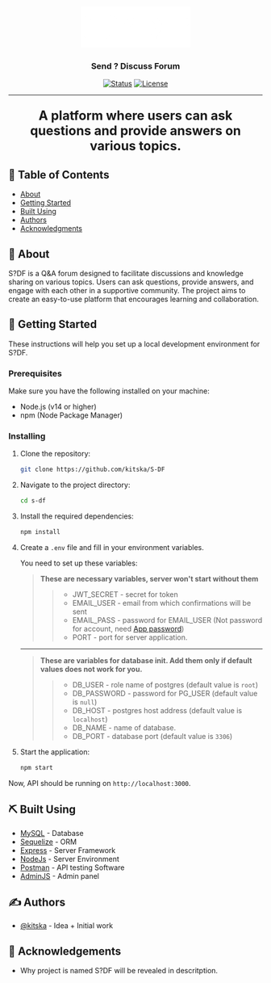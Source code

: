 <p align="center">
  <a href="" rel="noopener">
    <img src="assets/img/final.png" alt="Project logo"></a>
</p>

<div align="center">
<h3 align="center">Send ? Discuss Forum</h3>

[![Status](https://img.shields.io/badge/status-active-success.svg)]()
[![License](https://img.shields.io/badge/license-ISC-blue.svg)](/LICENSE)

</div>

---

<p align="center" style="font-size: 25px;">
    <b>A platform where users can ask questions and provide answers on various topics.</b>
    <br> 
</p>

## 📝 Table of Contents

-   [About](#about)
-   [Getting Started](#getting_started)
-   [Built Using](#built_using)
-   [Authors](#authors)
-   [Acknowledgments](#acknowledgement)

## 🧐 About <a name = "about"></a>

S?DF is a Q&A forum designed to facilitate discussions and knowledge sharing on various topics. Users can ask questions, provide answers, and engage with each other in a supportive community. The project aims to create an easy-to-use platform that encourages learning and collaboration.

## 🏁 Getting Started <a name = "getting_started"></a>

These instructions will help you set up a local development environment for S?DF.

### Prerequisites

Make sure you have the following installed on your machine:

-   Node.js (v14 or higher)
-   npm (Node Package Manager)

### Installing

1. Clone the repository:

    ```bash
    git clone https://github.com/kitska/S-DF
    ```

2. Navigate to the project directory:

    ```bash
    cd s-df
    ```

3. Install the required dependencies:

    ```bash
    npm install
    ```

4. Create a `.env` file and fill in your environment variables.

    You need to set up these variables:

    > **These are necessary variables, server won't start without them**
    >
    > > - JWT_SECRET - secret for token
    > > - EMAIL_USER - email from which confirmations will be sent
    > > - EMAIL_PASS - password for EMAIL_USER (Not password for account, need [App password](https://knowledge.workspace.google.com/kb/how-to-create-app-passwords-000009237))
    > > - PORT - port for server application.

    ***

    > **These are variables for database init. Add them only if default values does not work for you.**
    >
    > > - DB_USER - role name of postgres (default value is `root`)
    > > - DB_PASSWORD - password for PG_USER (default value is `null`)
    > > - DB_HOST - postgres host address (default value is `localhost`)
    > > - DB_NAME - name of database.
    > > - DB_PORT - database port (default value is `3306`)

5. Start the application:

    ```bash
    npm start
    ```

Now, API should be running on `http://localhost:3000`.

## ⛏️ Built Using <a name = "built_using"></a>

-   [MySQL](https://www.mysql.com) - Database
-   [Sequelize](https://sequelize.org) - ORM
-   [Express](https://expressjs.com/) - Server Framework
-   [NodeJs](https://nodejs.org/en/) - Server Environment
-   [Postman](https://www.postman.com) - API testing Software
-   [AdminJS](https://adminjs.co) - Admin panel

## ✍️ Authors <a name = "authors"></a>

-   [@kitska](https://github.com/kitska) - Idea + Initial work

## 🎉 Acknowledgements <a name = "acknowledgement"></a>

-   Why project is named S?DF will be revealed in descritption.
